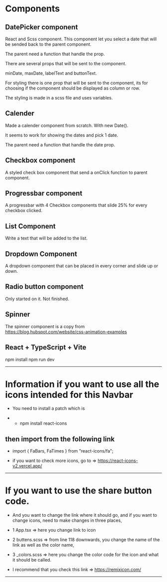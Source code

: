 # Components

## DatePicker component

React and Scss component. This component let you select a date that will be sended back to the parent component.

The parent need a function that handle the prop.

There are several props that will be sent to the component.

minDate, maxDate, labelText and buttonText.

For styling there is one prop that will be sent to the component, its for choosing if the component should be displayed as column or row.

The styling is made in a scss file and uses variables.

## Calender

Made a calender component from scratch. With new Date().

It seems to work for showing the dates and pick 1 date.

The parent need a function that handle the date prop.

## Checkbox component

A styled check box component that send a onClick function to parent component.

## Progressbar component

A progressbar with 4 Checkbox components that slide 25% for every checkbox clicked.

## List Component

Write a text that will be added to the list.

## Dropdown Component

A dropdown component that can be placed in every corner and slide up or down.

## Radio button component

Only started on it. Not finished.

## Spinner

The spinner component is a copy from https://blog.hubspot.com/website/css-animation-examples

## React + TypeScript + Vite

npm install
npm run dev

---

# Information if you want to use all the icons intended for this Navbar

- You need to install a patch which is

* - npm install react-icons

## then import from the following link

- import { FaBars, FaTimes } from "react-icons/fa";

* if you want to check more icons, go to =>
  https://react-icons-v2.vercel.app/

---

# If you want to use the share button code.

- And you want to change the link where it should go, and if you want to change icons,
  need to make changes in three places,

- 1 App.tsx => here you change link to icon

- 2 buttens.scss => from line 118 downwards, you change the name of the link as well as the color name,

- 3 \_colors.scss => here you change the color code for the icon and what it should be called.

- I recommend that you check this link =>
  https://remixicon.com/

---
